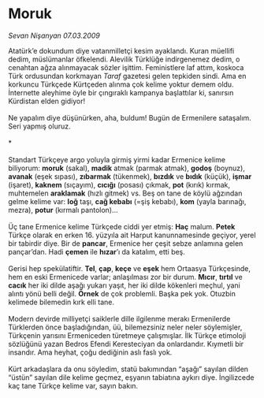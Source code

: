 # Moruk

*Sevan Nişanyan 07.03.2009*

<div class="taraf_structure_2col_1zq">
<div class="margen_n">



 <p>Atatürk’e dokundum diye vatanmilletçi kesim ayaklandı. Kuran müellifi dedim, müslümanlar öfkelendi. Alevilik Türklüğe indirgenemez dedim, o cenahtan ağza alınmayacak sözler işittim. Feministlere laf attım, koskoca Türk ordusundan korkmayan <i>Taraf</i> gazetesi gelen tepkiden sindi. Ama en korkuncu Türkçede Kürtçeden alınma çok kelime yoktur demem oldu. İnternette aleyhime öyle bir çıngıraklı kampanya başlattılar ki, sanırsın Kürdistan elden gidiyor! <br/><br/>Ne yapalım diye düşünürken, aha, buldum! Bugün de Ermenilere sataşalım. Seri yapmış oluruz. <br/><br/>* <br/><br/>Standart Türkçeye argo yoluyla girmiş yirmi kadar Ermenice kelime biliyorum: <b>moruk</b> (sakal), <b>madik</b> atmak (parmak atmak), <b>godoş</b> (boynuz), <b>avanak</b> (eşek sıpası), <b>zıbarmak</b> (tükenmek), <b>bızdık</b> ve <b>bıdık</b> (küçük), <b>işmar</b> (işaret), <b>kaknem</b> (sıçayım), <b>cıcığı</b> (posası) çıkmak, <b>pot</b> (kırık) kırmak, muhtemelen <b>araklamak</b> (hızlı gitmek) vs. Beş on tane de köylü ağzından gelme kelime var: <b>loğ</b> taşı, <b>cağ kebabı</b> (=şiş kebabı), <b>kom</b> (yayla barınağı, mezra), <b>potur</b> (kırmalı pantolon)... <br/><br/>Üç tane Ermenice kelime Türkçede ciddi yer etmiş: <b>Haç</b> malum. <b>Petek</b> Türkçe olarak en erken 16. yüzyıla ait Harput kanunnamesinde geçiyor, yerel bir tabirdir diye. Bir de <b>pancar</b>, Ermenice her çeşit sebze anlamına gelen pançar’dan. Hadi <b>çemen</b> ile <b>hızar</b>’ı da katalım, etti beş. <br/><br/>Gerisi hep spekülatiftir. <b>Tel</b>, <b>çap</b>, <b>keçe</b> ve <b>eşek</b> hem Ortaasya Türkçesinde, hem en eski Ermenicede varlar; anlaşılması zor bir durum. <b>Mıcır</b>, <b>tırtıl</b> ve <b>cacık</b> her iki dilde aşağı yukarı yaşıt, her iki dilde kökenleri meçhul, yani alıntı yönü belli değil. <b>Örnek</b> de çok problemli. Başka pek yok. Otuzbin kelimede bilemedin kırk elli tane. <br/><br/>Modern devirde milliyetçi saiklerle dille ilgilenme merakı Ermenilerde Türklerden önce başladığından, üü, bilemezsiniz neler neler söylemişler, Türkçenin yarısını Ermeniceden türetmeye çalışmışlar. İlk Türkçe etimoloji sözlüğünü yazan Bedros Efendi Keresteciyan da onlardandır. Kıymetli bir insandır. Ama heyhat, çoğu dediğinin aslı faslı yok. <br/><br/>Kürt arkadaşlara da onu söyledim, statü bakımından “aşağı” sayılan dilden “üstün” sayılan dile kelime geçmez, eşyanın tabiatına aykırı diye. İngilizcede kaç tane Türkçe kelime var, sayın bakın.</p>
<br/>
<br/>
<br/>



<br/>


<div id="taraf_not">
</div>

</div>


</div>
